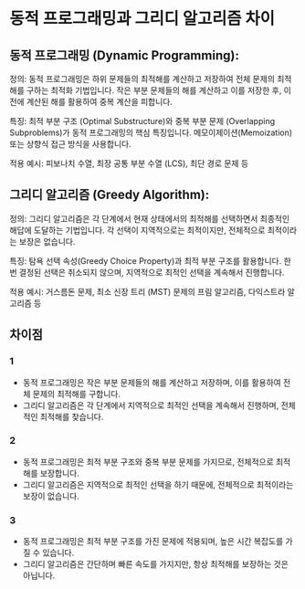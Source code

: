# 동적 프로그래밍과 그리디 알고리즘 차이

## 동적 프로그래밍 (Dynamic Programming):
정의: 동적 프로그래밍은 하위 문제들의 최적해를 계산하고 저장하여 전체 문제의 최적해를 구하는 최적화 기법입니다.
작은 부분 문제들의 해를 계산하고 이를 저장한 후, 이전에 계산된 해를 활용하여 중복 계산을 피합니다.

특징: 최적 부분 구조 (Optimal Substructure)와 중복 부분 문제 (Overlapping Subproblems)가 동적 프로그래밍의 핵심 특징입니다.
메모이제이션(Memoization) 또는 상향식 접근 방식을 사용합니다.

적용 예시: 피보나치 수열, 최장 공통 부분 수열 (LCS), 최단 경로 문제 등

## 그리디 알고리즘 (Greedy Algorithm):
정의: 그리디 알고리즘은 각 단계에서 현재 상태에서의 최적해를 선택하면서 최종적인 해답에 도달하는 기법입니다.
각 선택이 지역적으로는 최적이지만, 전체적으로 최적이라는 보장은 없습니다.

특징: 탐욕 선택 속성(Greedy Choice Property)과 최적 부분 구조를 활용합니다.
한 번 결정된 선택은 취소되지 않으며, 지역적으로 최적인 선택을 계속해서 진행합니다.

적용 예시: 거스름돈 문제, 최소 신장 트리 (MST) 문제의 프림 알고리즘, 다익스트라 알고리즘 등

## 차이점
### 1
- 동적 프로그래밍은 작은 부분 문제들의 해를 계산하고 저장하며, 이를 활용하여 전체 문제의 최적해를 구합니다.
- 그리디 알고리즘은 각 단계에서 지역적으로 최적인 선택을 계속해서 진행하며, 전체적인 최적해를 찾습니다.
### 2
- 동적 프로그래밍은 최적 부분 구조와 중복 부분 문제를 가지므로, 전체적으로 최적해를 보장합니다.
- 그리디 알고리즘은 지역적으로 최적인 선택을 하기 때문에, 전체적으로 최적이라는 보장이 없습니다.
### 3
- 동적 프로그래밍은 최적 부분 구조를 가진 문제에 적용되며, 높은 시간 복잡도를 가질 수 있습니다.
- 그리디 알고리즘은 간단하며 빠른 속도를 가지지만, 항상 최적해를 보장하는 것은 아닙니다.
